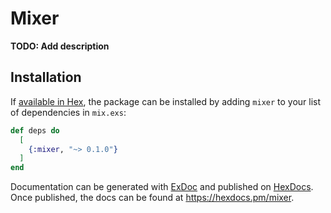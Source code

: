 # Mixer

**TODO: Add description**

## Installation

If [available in Hex](https://hex.pm/docs/publish), the package can be installed
by adding `mixer` to your list of dependencies in `mix.exs`:

```elixir
def deps do
  [
    {:mixer, "~> 0.1.0"}
  ]
end
```

Documentation can be generated with [ExDoc](https://github.com/elixir-lang/ex_doc)
and published on [HexDocs](https://hexdocs.pm). Once published, the docs can
be found at <https://hexdocs.pm/mixer>.

